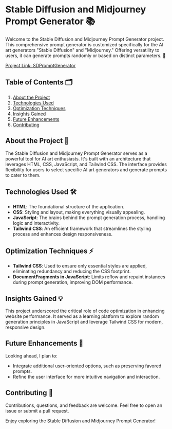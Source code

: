 # Stable Diffusion and Midjourney Prompt Generator 📚

Welcome to the Stable Diffusion and Midjourney Prompt Generator project. This comprehensive prompt generator is customized specifically for the AI art generators "Stable Diffusion" and "Midjourney." Offering versatility to users, it can generate prompts randomly or based on distinct parameters. 🎉

[Project Link: SDPromptGenerator](https://sdpromptsgenerator.netlify.app/)

## Table of Contents 🗂️

1. [About the Project](#about-the-project-)
2. [Technologies Used](#technologies-used-%EF%B8%8F)
3. [Optimization Techniques](#optimization-techniques-)
4. [Insights Gained](#insights-gained-)
5. [Future Enhancements](#future-enhancements-)
6. [Contributing](#contributing-)

## About the Project 📖

The Stable Diffusion and Midjourney Prompt Generator serves as a powerful tool for AI art enthusiasts. It's built with an architecture that leverages HTML, CSS, JavaScript, and Tailwind CSS. The interface provides flexibility for users to select specific AI art generators and generate prompts to cater to them.

## Technologies Used 🛠️

- **HTML**: The foundational structure of the application.
- **CSS**: Styling and layout, making everything visually appealing.
- **JavaScript**: The brains behind the prompt generation process, handling logic and interactivity.
- **Tailwind CSS**: An efficient framework that streamlines the styling process and enhances design responsiveness.

## Optimization Techniques ⚡

- **Tailwind CSS**: Used to ensure only essential styles are applied, eliminating redundancy and reducing the CSS footprint.
- **DocumentFragments in JavaScript**: Limits reflow and repaint instances during prompt generation, improving DOM performance.

## Insights Gained 💡

This project underscored the critical role of code optimization in enhancing website performance. It served as a learning platform to explore random generation principles in JavaScript and leverage Tailwind CSS for modern, responsive design.

## Future Enhancements 🚀

Looking ahead, I plan to:

- Integrate additional user-oriented options, such as preserving favored prompts.
- Refine the user interface for more intuitive navigation and interaction.

## Contributing 🤝

Contributions, questions, and feedback are welcome. Feel free to open an issue or submit a pull request.

Enjoy exploring the Stable Diffusion and Midjourney Prompt Generator!
